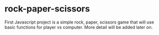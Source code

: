 # rock-paper-scissors

First Javascript project is a simple rock, paper, scissors game that will use basic functions for player vs computer. More detail will be added later on.
